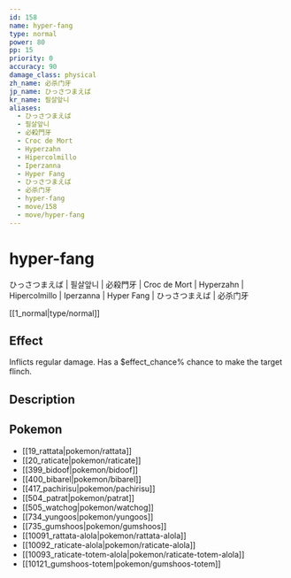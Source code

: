 ```yaml
---
id: 158
name: hyper-fang
type: normal
power: 80
pp: 15
priority: 0
accuracy: 90
damage_class: physical
zh_name: 必杀门牙
jp_name: ひっさつまえば
kr_name: 필살앞니
aliases:
  - ひっさつまえば
  - 필살앞니
  - 必殺門牙
  - Croc de Mort
  - Hyperzahn
  - Hipercolmillo
  - Iperzanna
  - Hyper Fang
  - ひっさつまえば
  - 必杀门牙
  - hyper-fang
  - move/158
  - move/hyper-fang
---
```

# hyper-fang
    
ひっさつまえば | 필살앞니 | 必殺門牙 | Croc de Mort | Hyperzahn | Hipercolmillo | Iperzanna | Hyper Fang | ひっさつまえば | 必杀门牙

[[1_normal|type/normal]]

## Effect

Inflicts regular damage.  Has a $effect_chance% chance to make the target flinch.

## Description



## Pokemon

- [[19_rattata|pokemon/rattata]]
- [[20_raticate|pokemon/raticate]]
- [[399_bidoof|pokemon/bidoof]]
- [[400_bibarel|pokemon/bibarel]]
- [[417_pachirisu|pokemon/pachirisu]]
- [[504_patrat|pokemon/patrat]]
- [[505_watchog|pokemon/watchog]]
- [[734_yungoos|pokemon/yungoos]]
- [[735_gumshoos|pokemon/gumshoos]]
- [[10091_rattata-alola|pokemon/rattata-alola]]
- [[10092_raticate-alola|pokemon/raticate-alola]]
- [[10093_raticate-totem-alola|pokemon/raticate-totem-alola]]
- [[10121_gumshoos-totem|pokemon/gumshoos-totem]]

